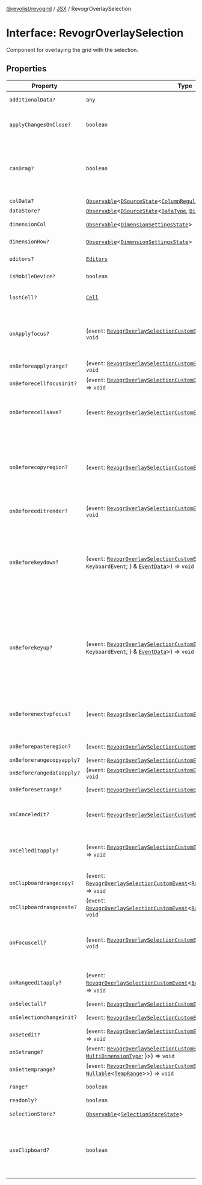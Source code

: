 [@revolist/revogrid](README.md) / [JSX](Namespace.JSX.md) / RevogrOverlaySelection

# Interface: RevogrOverlaySelection

Component for overlaying the grid with the selection.

## Properties

| Property | Type | Description | Defined in |
| ------ | ------ | ------ | ------ |
| `additionalData?` | `any` | Additional data to pass to renderer. | [src/components.d.ts:1892](https://github.com/revolist/revogrid/blob/684eab34b16e993178d736466d35507eda9850cd/src/components.d.ts#L1892) |
| `applyChangesOnClose?` | `boolean` | If true applys changes when cell closes if not Escape. | [src/components.d.ts:1896](https://github.com/revolist/revogrid/blob/684eab34b16e993178d736466d35507eda9850cd/src/components.d.ts#L1896) |
| `canDrag?` | `boolean` | Enable revogr-order-editor component (read more in revogr-order-editor component). Allows D&D. | [src/components.d.ts:1900](https://github.com/revolist/revogrid/blob/684eab34b16e993178d736466d35507eda9850cd/src/components.d.ts#L1900) |
| `colData?` | [`Observable`](TypeAlias.Observable.md)\<[`DSourceState`](TypeAlias.DSourceState.md)\<[`ColumnRegular`](Interface.ColumnRegular.md), [`DimensionCols`](TypeAlias.DimensionCols.md)\>\> | Column data store. | [src/components.d.ts:1904](https://github.com/revolist/revogrid/blob/684eab34b16e993178d736466d35507eda9850cd/src/components.d.ts#L1904) |
| `dataStore?` | [`Observable`](TypeAlias.Observable.md)\<[`DSourceState`](TypeAlias.DSourceState.md)\<[`DataType`](TypeAlias.DataType.md), [`DimensionRows`](TypeAlias.DimensionRows.md)\>\> | Row data store. | [src/components.d.ts:1908](https://github.com/revolist/revogrid/blob/684eab34b16e993178d736466d35507eda9850cd/src/components.d.ts#L1908) |
| `dimensionCol` | [`Observable`](TypeAlias.Observable.md)\<[`DimensionSettingsState`](Interface.DimensionSettingsState.md)\> | Dimension settings X. | [src/components.d.ts:1912](https://github.com/revolist/revogrid/blob/684eab34b16e993178d736466d35507eda9850cd/src/components.d.ts#L1912) |
| `dimensionRow?` | [`Observable`](TypeAlias.Observable.md)\<[`DimensionSettingsState`](Interface.DimensionSettingsState.md)\> | Dimension settings Y. | [src/components.d.ts:1916](https://github.com/revolist/revogrid/blob/684eab34b16e993178d736466d35507eda9850cd/src/components.d.ts#L1916) |
| `editors?` | [`Editors`](TypeAlias.Editors.md) | Custom editors register. | [src/components.d.ts:1920](https://github.com/revolist/revogrid/blob/684eab34b16e993178d736466d35507eda9850cd/src/components.d.ts#L1920) |
| `isMobileDevice?` | `boolean` | Is mobile view mode. | [src/components.d.ts:1924](https://github.com/revolist/revogrid/blob/684eab34b16e993178d736466d35507eda9850cd/src/components.d.ts#L1924) |
| `lastCell?` | [`Cell`](Interface.Cell.md) | Last real coordinates positions + 1. | [src/components.d.ts:1928](https://github.com/revolist/revogrid/blob/684eab34b16e993178d736466d35507eda9850cd/src/components.d.ts#L1928) |
| `onApplyfocus?` | (`event`: [`RevogrOverlaySelectionCustomEvent`](Interface.RevogrOverlaySelectionCustomEvent.md)\<[`FocusRenderEvent`](Interface.FocusRenderEvent.md)\>) => `void` | Before cell get focused. To prevent the default behavior of applying the edit data, you can call `e.preventDefault()`. | [src/components.d.ts:1932](https://github.com/revolist/revogrid/blob/684eab34b16e993178d736466d35507eda9850cd/src/components.d.ts#L1932) |
| `onBeforeapplyrange?` | (`event`: [`RevogrOverlaySelectionCustomEvent`](Interface.RevogrOverlaySelectionCustomEvent.md)\<[`FocusRenderEvent`](Interface.FocusRenderEvent.md)\>) => `void` | Before range applied. | [src/components.d.ts:1936](https://github.com/revolist/revogrid/blob/684eab34b16e993178d736466d35507eda9850cd/src/components.d.ts#L1936) |
| `onBeforecellfocusinit?` | (`event`: [`RevogrOverlaySelectionCustomEvent`](Interface.RevogrOverlaySelectionCustomEvent.md)\<[`BeforeSaveDataDetails`](TypeAlias.BeforeSaveDataDetails.md)\>) => `void` | Before cell focus. | [src/components.d.ts:1940](https://github.com/revolist/revogrid/blob/684eab34b16e993178d736466d35507eda9850cd/src/components.d.ts#L1940) |
| `onBeforecellsave?` | (`event`: [`RevogrOverlaySelectionCustomEvent`](Interface.RevogrOverlaySelectionCustomEvent.md)\<`any`\>) => `void` | Runs before cell save. Can be used to override or cancel original save. | [src/components.d.ts:1944](https://github.com/revolist/revogrid/blob/684eab34b16e993178d736466d35507eda9850cd/src/components.d.ts#L1944) |
| `onBeforecopyregion?` | (`event`: [`RevogrOverlaySelectionCustomEvent`](Interface.RevogrOverlaySelectionCustomEvent.md)\<`any`\>) => `void` | Before clipboard copy happened. Validate data before copy. To prevent the default behavior of editing data and use your own implementation, call `e.preventDefault()`. | [src/components.d.ts:1948](https://github.com/revolist/revogrid/blob/684eab34b16e993178d736466d35507eda9850cd/src/components.d.ts#L1948) |
| `onBeforeeditrender?` | (`event`: [`RevogrOverlaySelectionCustomEvent`](Interface.RevogrOverlaySelectionCustomEvent.md)\<[`FocusRenderEvent`](Interface.FocusRenderEvent.md)\>) => `void` | Before editor render. | [src/components.d.ts:1952](https://github.com/revolist/revogrid/blob/684eab34b16e993178d736466d35507eda9850cd/src/components.d.ts#L1952) |
| `onBeforekeydown?` | (`event`: [`RevogrOverlaySelectionCustomEvent`](Interface.RevogrOverlaySelectionCustomEvent.md)\<\{ `original`: `KeyboardEvent`; \} & [`EventData`](TypeAlias.EventData.md)\>) => `void` | Before key up event proxy, used to prevent key up trigger. If you have some custom behaviour event, use this event to check if it wasn't processed by internal logic. Call preventDefault(). | [src/components.d.ts:1956](https://github.com/revolist/revogrid/blob/684eab34b16e993178d736466d35507eda9850cd/src/components.d.ts#L1956) |
| `onBeforekeyup?` | (`event`: [`RevogrOverlaySelectionCustomEvent`](Interface.RevogrOverlaySelectionCustomEvent.md)\<\{ `original`: `KeyboardEvent`; \} & [`EventData`](TypeAlias.EventData.md)\>) => `void` | Before key down event proxy, used to prevent key down trigger. If you have some custom behaviour event, use this event to check if it wasn't processed by internal logic. Call preventDefault(). | [src/components.d.ts:1960](https://github.com/revolist/revogrid/blob/684eab34b16e993178d736466d35507eda9850cd/src/components.d.ts#L1960) |
| `onBeforenextvpfocus?` | (`event`: [`RevogrOverlaySelectionCustomEvent`](Interface.RevogrOverlaySelectionCustomEvent.md)\<[`Cell`](Interface.Cell.md)\>) => `void` | Fired when change of viewport happens. Usually when we switch between pinned regions. | [src/components.d.ts:1964](https://github.com/revolist/revogrid/blob/684eab34b16e993178d736466d35507eda9850cd/src/components.d.ts#L1964) |
| `onBeforepasteregion?` | (`event`: [`RevogrOverlaySelectionCustomEvent`](Interface.RevogrOverlaySelectionCustomEvent.md)\<`any`\>) => `void` | Before region paste happened. | [src/components.d.ts:1968](https://github.com/revolist/revogrid/blob/684eab34b16e993178d736466d35507eda9850cd/src/components.d.ts#L1968) |
| `onBeforerangecopyapply?` | (`event`: [`RevogrOverlaySelectionCustomEvent`](Interface.RevogrOverlaySelectionCustomEvent.md)\<[`ChangedRange`](TypeAlias.ChangedRange.md)\>) => `void` | Before range copy. | [src/components.d.ts:1972](https://github.com/revolist/revogrid/blob/684eab34b16e993178d736466d35507eda9850cd/src/components.d.ts#L1972) |
| `onBeforerangedataapply?` | (`event`: [`RevogrOverlaySelectionCustomEvent`](Interface.RevogrOverlaySelectionCustomEvent.md)\<[`FocusRenderEvent`](Interface.FocusRenderEvent.md)\>) => `void` | Range data apply. | [src/components.d.ts:1976](https://github.com/revolist/revogrid/blob/684eab34b16e993178d736466d35507eda9850cd/src/components.d.ts#L1976) |
| `onBeforesetrange?` | (`event`: [`RevogrOverlaySelectionCustomEvent`](Interface.RevogrOverlaySelectionCustomEvent.md)\<`any`\>) => `void` | Before range selection applied. | [src/components.d.ts:1980](https://github.com/revolist/revogrid/blob/684eab34b16e993178d736466d35507eda9850cd/src/components.d.ts#L1980) |
| `onCanceledit?` | (`event`: [`RevogrOverlaySelectionCustomEvent`](Interface.RevogrOverlaySelectionCustomEvent.md)\<`any`\>) => `void` | Used for editors support when editor close requested. | [src/components.d.ts:1984](https://github.com/revolist/revogrid/blob/684eab34b16e993178d736466d35507eda9850cd/src/components.d.ts#L1984) |
| `onCelleditapply?` | (`event`: [`RevogrOverlaySelectionCustomEvent`](Interface.RevogrOverlaySelectionCustomEvent.md)\<[`BeforeSaveDataDetails`](TypeAlias.BeforeSaveDataDetails.md)\>) => `void` | Cell edit apply to the data source. Triggers datasource edit on the root level. | [src/components.d.ts:1988](https://github.com/revolist/revogrid/blob/684eab34b16e993178d736466d35507eda9850cd/src/components.d.ts#L1988) |
| `onClipboardrangecopy?` | (`event`: [`RevogrOverlaySelectionCustomEvent`](Interface.RevogrOverlaySelectionCustomEvent.md)\<[`RangeClipboardCopyEventProps`](TypeAlias.RangeClipboardCopyEventProps.md)\>) => `void` | Range copy. | [src/components.d.ts:1992](https://github.com/revolist/revogrid/blob/684eab34b16e993178d736466d35507eda9850cd/src/components.d.ts#L1992) |
| `onClipboardrangepaste?` | (`event`: [`RevogrOverlaySelectionCustomEvent`](Interface.RevogrOverlaySelectionCustomEvent.md)\<[`RangeClipboardPasteEvent`](TypeAlias.RangeClipboardPasteEvent.md)\>) => `void` | Range paste event. | [src/components.d.ts:1996](https://github.com/revolist/revogrid/blob/684eab34b16e993178d736466d35507eda9850cd/src/components.d.ts#L1996) |
| `onFocuscell?` | (`event`: [`RevogrOverlaySelectionCustomEvent`](Interface.RevogrOverlaySelectionCustomEvent.md)\<[`ApplyFocusEvent`](Interface.ApplyFocusEvent.md)\>) => `void` | Cell get focused. To prevent the default behavior of applying the edit data, you can call `e.preventDefault()`. | [src/components.d.ts:2000](https://github.com/revolist/revogrid/blob/684eab34b16e993178d736466d35507eda9850cd/src/components.d.ts#L2000) |
| `onRangeeditapply?` | (`event`: [`RevogrOverlaySelectionCustomEvent`](Interface.RevogrOverlaySelectionCustomEvent.md)\<[`BeforeRangeSaveDataDetails`](TypeAlias.BeforeRangeSaveDataDetails.md)\>) => `void` | Range data apply. Triggers datasource edit on the root level. | [src/components.d.ts:2004](https://github.com/revolist/revogrid/blob/684eab34b16e993178d736466d35507eda9850cd/src/components.d.ts#L2004) |
| `onSelectall?` | (`event`: [`RevogrOverlaySelectionCustomEvent`](Interface.RevogrOverlaySelectionCustomEvent.md)\<`any`\>) => `void` | Select all. | [src/components.d.ts:2008](https://github.com/revolist/revogrid/blob/684eab34b16e993178d736466d35507eda9850cd/src/components.d.ts#L2008) |
| `onSelectionchangeinit?` | (`event`: [`RevogrOverlaySelectionCustomEvent`](Interface.RevogrOverlaySelectionCustomEvent.md)\<[`ChangedRange`](TypeAlias.ChangedRange.md)\>) => `void` | Selection range changed. | [src/components.d.ts:2012](https://github.com/revolist/revogrid/blob/684eab34b16e993178d736466d35507eda9850cd/src/components.d.ts#L2012) |
| `onSetedit?` | (`event`: [`RevogrOverlaySelectionCustomEvent`](Interface.RevogrOverlaySelectionCustomEvent.md)\<[`BeforeSaveDataDetails`](TypeAlias.BeforeSaveDataDetails.md)\>) => `void` | Set edit cell. | [src/components.d.ts:2016](https://github.com/revolist/revogrid/blob/684eab34b16e993178d736466d35507eda9850cd/src/components.d.ts#L2016) |
| `onSetrange?` | (`event`: [`RevogrOverlaySelectionCustomEvent`](Interface.RevogrOverlaySelectionCustomEvent.md)\<[`RangeArea`](TypeAlias.RangeArea.md) & \{ `type`: [`MultiDimensionType`](TypeAlias.MultiDimensionType.md); \}\>) => `void` | Set range. | [src/components.d.ts:2020](https://github.com/revolist/revogrid/blob/684eab34b16e993178d736466d35507eda9850cd/src/components.d.ts#L2020) |
| `onSettemprange?` | (`event`: [`RevogrOverlaySelectionCustomEvent`](Interface.RevogrOverlaySelectionCustomEvent.md)\<`null` \| [`Nullable`](TypeAlias.Nullable.md)\<[`TempRange`](TypeAlias.TempRange.md)\>\>) => `void` | Set temp range area during autofill. | [src/components.d.ts:2024](https://github.com/revolist/revogrid/blob/684eab34b16e993178d736466d35507eda9850cd/src/components.d.ts#L2024) |
| `range?` | `boolean` | Range selection allowed. | [src/components.d.ts:2028](https://github.com/revolist/revogrid/blob/684eab34b16e993178d736466d35507eda9850cd/src/components.d.ts#L2028) |
| `readonly?` | `boolean` | Readonly mode. | [src/components.d.ts:2032](https://github.com/revolist/revogrid/blob/684eab34b16e993178d736466d35507eda9850cd/src/components.d.ts#L2032) |
| `selectionStore?` | [`Observable`](TypeAlias.Observable.md)\<[`SelectionStoreState`](TypeAlias.SelectionStoreState.md)\> | Selection, range, focus. | [src/components.d.ts:2036](https://github.com/revolist/revogrid/blob/684eab34b16e993178d736466d35507eda9850cd/src/components.d.ts#L2036) |
| `useClipboard?` | `boolean` | Enable revogr-clipboard component (read more in revogr-clipboard component). Allows copy/paste. | [src/components.d.ts:2040](https://github.com/revolist/revogrid/blob/684eab34b16e993178d736466d35507eda9850cd/src/components.d.ts#L2040) |
